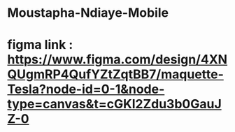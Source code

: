 # Moustapha-Ndiaye-Mobile
# figma link : https://www.figma.com/design/4XNQUgmRP4QufYZtZqtBB7/maquette-Tesla?node-id=0-1&node-type=canvas&t=cGKl2Zdu3b0GauJZ-0